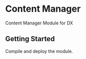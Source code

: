 # Content Manager

Content Manager Module for DX

## Getting Started

Compile and deploy the module. 
